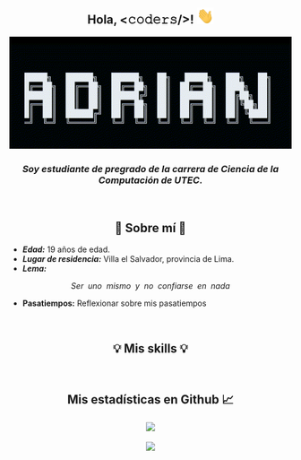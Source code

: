 <h2 align="center"> Hola, <𝚌𝚘𝚍𝚎𝚛𝚜/>! <img src="./public/Hi.gif" width="30px"></h2>

<div align="center">
  <img src="./public/name.gif" alt="name_gif" width="700" height="200"/>
</div>

<!-- <pre align="center">
</pre> -->

<h3 align="center"><em>Soy estudiante de pregrado de la carrera de Ciencia de la Computación de UTEC.</em></h3>

<br>
<h2 align="center">🔭 Sobre mí 🔭</h2>

- ***Edad:*** 19 años de edad.
- ***Lugar de residencia:*** Villa el Salvador, provincia de Lima.
- ***Lema:***

$$Ser \ \ uno \ \ mismo \ \ y \ \ no \ \ confiarse \ \ en \ \ nada$$

- **Pasatiempos:** Reflexionar sobre mis pasatiempos

<!--

<hr>
<h2 align="center"> Mis cursos actualmente </h2>

<h3 align="center">Domingo 17 de Agosto</h3>

<h3 align="center"><em>En descanso</em></h3>

<ul>

</ul>

-->

<br>
<h2 align="center"> 💡 Mis skills 💡 </h2>



<br>
<h2 align="center"> Mis estadísticas en Github 📈 </h2>
  
  <div align="center"> 
     <a href="https://github.com/Sandovl0593">
      <img align="center" src="https://github-readme-stats.vercel.app/api?username=Sandovl0593&show_icons=true_color=fff&icon_color=79ff97&text_color=9f9f9f&bg_color=151515" />
    </a>
    <br><br>
    <a href="https://github.com/Sandovl0593">
      <img align="center" src="https://github-readme-stats.vercel.app/api/top-langs/?username=Sandovl0593&layout=compact&&text_color=9f9f9f&bg_color=151515"/>
    </a>
</div>